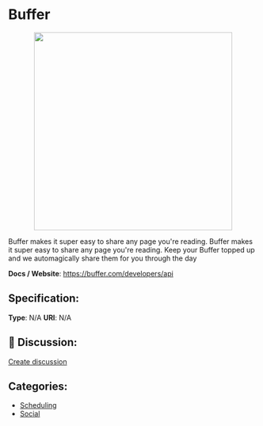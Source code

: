 # Buffer
<p align="center">
    <img width="400" src="https://raw.githubusercontent.com/apis-list/apis-list/main/apis/buffer/logo_256x256.png" />
</p>

Buffer makes it super easy to share any page you're reading. Buffer makes it super easy to share any page you're reading.  Keep your Buffer topped up and we automagically share them for you through the day

**Docs / Website**: https://buffer.com/developers/api

## Specification:
**Type**:  N/A 
**URI**:  N/A 

## 💬 Discussion:
[Create discussion](https://github.com/apis-list/apis-list/discussions/new)

## Categories:
- [Scheduling](https://github.com/apis-list/apis-list#scheduling)
- [Social](https://github.com/apis-list/apis-list#social)



